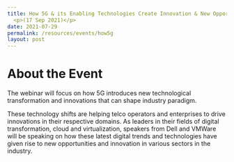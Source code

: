 ```yaml
---
title: How 5G & its Enabling Technologies Create Innovation & New Opportunities
  <p>(17 Sep 2021)</p>
date: 2021-07-29
permalink: /resources/events/how5g
layout: post
---
```


# About the Event

The webinar will focus on how 5G introduces new technological transformation and innovations that can shape industry paradigm.

These technology shifts are helping telco operators and enterprises to drive  innovations in their respective domains. As leaders in their fields of digital transformation, cloud and virtualization, speakers from Dell and VMWare will be speaking on how these latest digital trends and technologies have given rise to new opportunities and innovation in various sectors in the industry.



